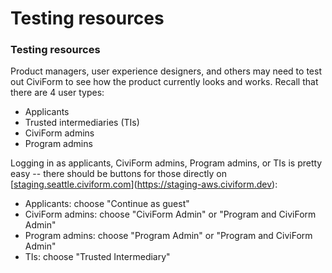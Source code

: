 # Testing resources

### Testing resources

Product managers, user experience designers, and others may need to test out CiviForm to see how the product currently looks and works. Recall that there are 4 user types:

* Applicants
* Trusted intermediaries (TIs)
* CiviForm admins
* Program admins

Logging in as applicants, CiviForm admins, Program admins, or TIs is pretty easy -- there should be buttons for those directly on [[staging.seattle.civiform.com](https://staging.seattle.civiform.com)](https://staging-aws.civiform.dev):

* Applicants: choose "Continue as guest"
* CiviForm admins: choose "CiviForm Admin" or "Program and CiviForm Admin"
* Program admins: choose "Program Admin" or "Program and CiviForm Admin"
* TIs: choose "Trusted Intermediary"
